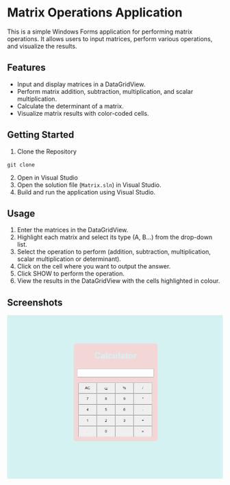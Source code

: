 # Matrix Operations Application

This is a simple Windows Forms application for performing matrix operations. It allows users to input matrices, perform various operations, and visualize the results.

## Features

- Input and display matrices in a DataGridView.
- Perform matrix addition, subtraction, multiplication, and scalar multiplication.
- Calculate the determinant of a matrix.
- Visualize matrix results with color-coded cells.

## Getting Started

1. Clone the Repository
```
git clone 
```
2. Open in Visual Studio
3. Open the solution file (`Matrix.sln`) in Visual Studio.
4. Build and run the application using Visual Studio.

## Usage

1. Enter the matrices in the DataGridView.
2. Highlight each matrix and select its type (A, B...) from the drop-down list.
3. Select the operation to perform (addition, subtraction, multiplication, scalar multiplication or determinant).
4. Click on the cell where you want to output the answer.
5. Click SHOW to perform the operation.
6. View the results in the DataGridView with the cells highlighted in colour.

## Screenshots

![Calculator Screenshot](https://github.com/VeraTaras/HTML-Calculator/blob/main/project.png)

